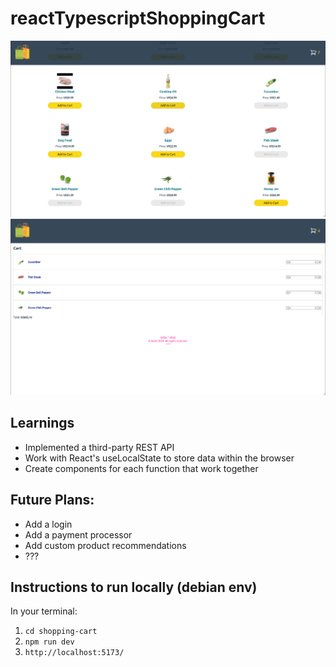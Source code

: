 # reactTypescriptShoppingCart

<!-- ![Homepage of the ecommerce site showing multiple items with multiple added to the cart](homepage.png) -->
<img src="homepage.png" alt="Homepage of the ecommerce site showing multiple items with multiple added to the cart" width="600" />

<img src="cart.png" alt="Cart contents include: Cucumber x2, Fish Steak x5, Green Bell Pepper x1 and Green Chili Pepper x6" width="600" />

## Learnings

- Implemented a third-party REST API
- Work with React's useLocalState to store data within the browser
- Create components for each function that work together

## Future Plans:
- Add a login
- Add a payment processor
- Add custom product recommendations
- ???


## Instructions to run locally (debian env)

In your terminal:
1. `cd shopping-cart`
2. `npm run dev`
3. `http://localhost:5173/`
